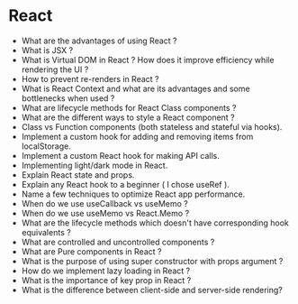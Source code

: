 # React

- What are the advantages of using React ?
- What is JSX ?
- What is Virtual DOM in React ? How does it improve efficiency while rendering the UI ?
- How to prevent re-renders in React ?
- What is React Context and what are its advantages and some bottlenecks when used ?
- What are lifecycle methods for React Class components ?
- What are the different ways to style a React component ?
- Class vs Function components (both stateless and stateful via hooks).
- Implement a custom hook for adding and removing items from localStorage.
- Implement a custom React hook for making API calls.
- Implementing light/dark mode in React.
- Explain React state and props.
- Explain any React hook to a beginner ( I chose useRef ).
- Name a few techniques to optimize React app performance.
- When do we use useCallback vs useMemo ?
- When do we use useMemo vs React.Memo ?
- What are the lifecycle methods which doesn't have corresponding hook equivalents ?
- What are controlled and uncontrolled components ?
- What are Pure components in React ?
- What is the purpose of using super constructor with props argument ?
- How do we implement lazy loading in React ?
- What is the importance of key prop in React ?
- What is the difference between client-side and server-side rendering?

